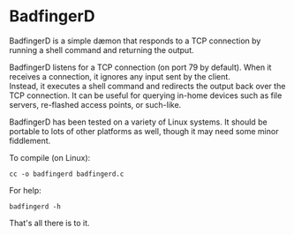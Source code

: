 # BadfingerD

BadfingerD is a simple dæmon that responds to a TCP connection by 
running a shell command and returning the output.

BadfingerD listens for a TCP connection (on port 79 by default).  When 
it receives a connection, it ignores any input sent by the client.  
Instead, it executes a shell command and redirects the output back over 
the TCP connection.  It can be useful for querying in-home devices such 
as file servers, re-flashed access points, or such-like.

BadfingerD has been tested on a variety of Linux systems.  It should be 
portable to lots of other platforms as well, though it may need some 
minor fiddlement.

To compile (on Linux):
```
cc -o badfingerd badfingerd.c
```
For help:
```
badfingerd -h
```

That's all there is to it. 
